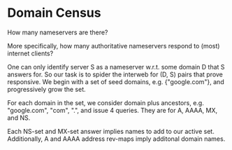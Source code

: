 
# Domain Census

How many nameservers are there?

More specifically, how many authoritative nameservers respond to (most) internet clients?

One can only identify server S as a nameserver w.r.t. some domain D that S answers for.
So our task is to spider the interweb for (D, S) pairs that prove responsive.
We begin with a set of seed domains, e.g. {"google.com"}, and progressively grow the set.

For each domain in the set, we consider domain plus ancestors, e.g. "google.com", "com", ".",
and issue 4 queries. They are for A, AAAA, MX, and NS. 

Each NS-set and MX-set answer implies names to add to our active set.
Additionally, A and AAAA address rev-maps imply additonal domain names.

